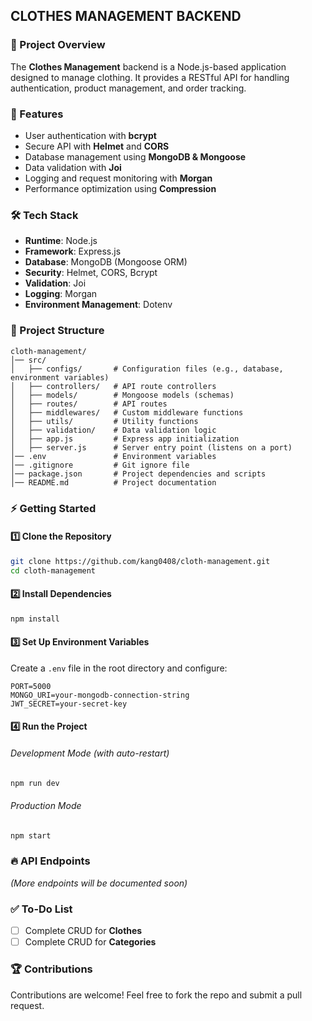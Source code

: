 ## CLOTHES MANAGEMENT BACKEND

### 📌 Project Overview

The **Clothes Management** backend is a Node.js-based application designed to manage clothing. It provides a RESTful API for handling authentication, product management, and order tracking.

### 🚀 Features

- User authentication with **bcrypt**
- Secure API with **Helmet** and **CORS**
- Database management using **MongoDB & Mongoose**
- Data validation with **Joi**
- Logging and request monitoring with **Morgan**
- Performance optimization using **Compression**

### 🛠 Tech Stack

- **Runtime**: Node.js
- **Framework**: Express.js
- **Database**: MongoDB (Mongoose ORM)
- **Security**: Helmet, CORS, Bcrypt
- **Validation**: Joi
- **Logging**: Morgan
- **Environment Management**: Dotenv

### 📂 Project Structure

```
cloth-management/
│── src/
│   ├── configs/       # Configuration files (e.g., database, environment variables)
│   ├── controllers/   # API route controllers
│   ├── models/        # Mongoose models (schemas)
│   ├── routes/        # API routes
│   ├── middlewares/   # Custom middleware functions
│   ├── utils/         # Utility functions
│   ├── validation/    # Data validation logic
│   ├── app.js         # Express app initialization
│   ├── server.js      # Server entry point (listens on a port)
│── .env               # Environment variables
│── .gitignore         # Git ignore file
│── package.json       # Project dependencies and scripts
│── README.md          # Project documentation

```

### ⚡ Getting Started

#### 1️⃣ Clone the Repository

```sh
git clone https://github.com/kang0408/cloth-management.git
cd cloth-management
```

#### 2️⃣ Install Dependencies

```sh
npm install
```

#### 3️⃣ Set Up Environment Variables

Create a `.env` file in the root directory and configure:

```
PORT=5000
MONGO_URI=your-mongodb-connection-string
JWT_SECRET=your-secret-key
```

#### 4️⃣ Run the Project

###### Development Mode (with auto-restart)

```sh
npm run dev
```

###### Production Mode

```sh
npm start
```

### 🔥 API Endpoints

_(More endpoints will be documented soon)_

### ✅ To-Do List

- [ ] Complete CRUD for **Clothes**
- [ ] Complete CRUD for **Categories**

### 🏆 Contributions

Contributions are welcome! Feel free to fork the repo and submit a pull request.
